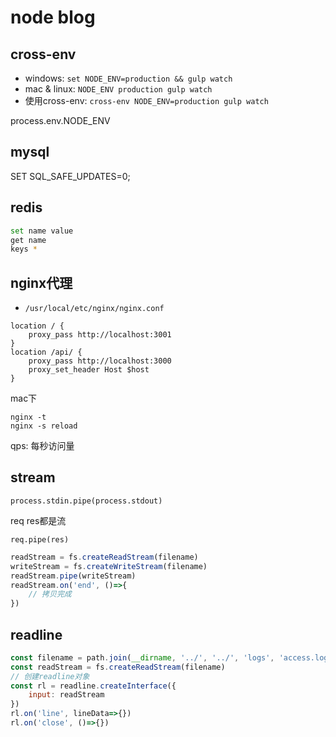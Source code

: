 # node blog

## cross-env

- windows:  `set NODE_ENV=production && gulp watch`
- mac & linux: `NODE_ENV production gulp watch`
- 使用cross-env: `cross-env NODE_ENV=production gulp watch`

process.env.NODE_ENV

## mysql

SET SQL_SAFE_UPDATES=0;

## redis

```bash
set name value
get name
keys *
```

## nginx代理

- `/usr/local/etc/nginx/nginx.conf`

```
location / {
    proxy_pass http://localhost:3001
}
location /api/ {
    proxy_pass http://localhost:3000
    proxy_set_header Host $host
}
```

mac下

```
nginx -t
nginx -s reload
```

qps: 每秒访问量

## stream

```
process.stdin.pipe(process.stdout)
```

req res都是流

```
req.pipe(res)
```

```js
readStream = fs.createReadStream(filename)
writeStream = fs.createWriteStream(filename)
readStream.pipe(writeStream)
readStream.on('end', ()=>{
    // 拷贝完成
})
```

## readline

```js
const filename = path.join(__dirname, '../', '../', 'logs', 'access.log')
const readStream = fs.createReadStream(filename)
// 创建readline对象
const rl = readline.createInterface({
    input: readStream
})
rl.on('line', lineData=>{})
rl.on('close', ()=>{})
```
























